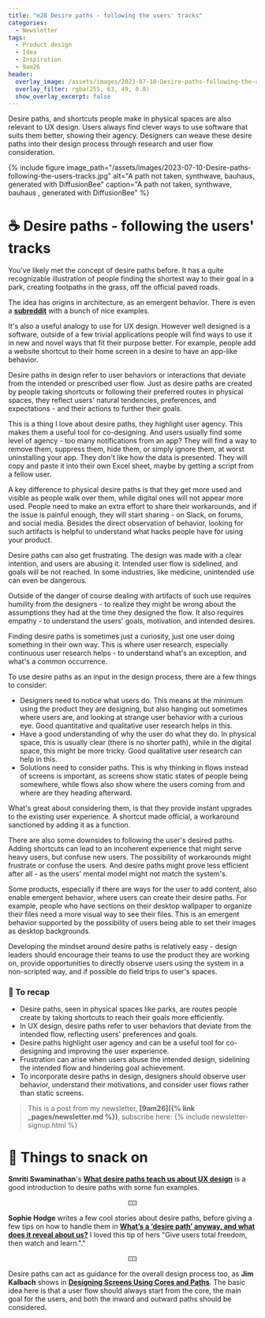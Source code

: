 ```yaml
---
title: "e28 Desire paths - following the users' tracks"
categories:
  - Newsletter
tags:
  - Product design
  - Idea
  - Inspiration
  - 9am26
header:
  overlay_image: /assets/images/2023-07-10-Desire-paths-following-the-users-tracks.jpg
  overlay_filter: rgba(255, 63, 49, 0.8)
  show_overlay_excerpt: false
---
```


Desire paths, and shortcuts people make in physical spaces are also relevant to UX design. Users always find clever ways to use software that suits them better, showing their agency. Designers can weave these desire paths into their design process through research and user flow consideration.

{% include figure image_path="/assets/images/2023-07-10-Desire-paths-following-the-users-tracks.jpg" alt="A path not taken, synthwave, bauhaus, generated with DiffusionBee" caption="A path not taken, synthwave, bauhaus , generated with DiffusionBee" %}

# ☕ Desire paths - following the users' tracks 

You've likely met the concept of desire paths before. It has a quite recognizable illustration of people finding the shortest way to their goal in a park, creating footpaths in the grass, off the official paved roads. 

The idea has origins in architecture, as an emergent behavior. There is even a [**subreddit**](https://www.reddit.com/r/DesirePaths/) with a bunch of nice examples.

It's also a useful analogy to use for UX design. However well designed is a software, outside of a few trivial applications people will find ways to use it in new and novel ways that fit their purpose better. For example, people add a website shortcut to their home screen in a desire to have an app-like behavior. 

Desire paths in design refer to user behaviors or interactions that deviate from the intended or prescribed user flow. Just as desire paths are created by people taking shortcuts or following their preferred routes in physical spaces, they reflect users' natural tendencies, preferences, and expectations - and their actions to further their goals.

This is a thing I love about desire paths, they highlight user agency. This makes them a useful tool for co-designing. And users usually find some level of agency - too many notifications from an app? They will find a way to remove them, suppress them, hide them, or simply ignore them, at worst uninstalling your app. They don't like how the data is presented. They will copy and paste it into their own Excel sheet, maybe by getting a script from a fellow user. 

A key difference to physical desire paths is that they get more used and visible as people walk over them, while digital ones will not appear more used. People need to make an extra effort to share their workarounds, and if the issue is painful enough, they will start sharing - on Slack, on forums, and social media. Besides the direct observation of behavior, looking for such artifacts is helpful to understand what hacks people have for using your product.

Desire paths can also get frustrating. The design was made with a clear intention, and users are abusing it. Intended user flow is sidelined, and goals will be not reached. In some industries, like medicine, unintended use can even be dangerous. 

Outside of the danger of course dealing with artifacts of such use requires humility from the designers - to realize they might be wrong about the assumptions they had at the time they designed the flow. It also requires empathy - to understand the users' goals, motivation, and intended desires.

Finding desire paths is sometimes just a curiosity, just one user doing something in their own way. This is where user research, especially continuous user research helps - to understand what's an exception, and what's a common occurrence.

To use desire paths as an input in the design process, there are a few things to consider:
- Designers need to notice what users do. This means at the minimum using the product they are designing, but also hanging out sometimes where users are, and looking at strange user behavior with a curious eye. Good quantitative and qualitative user research helps in this.
- Have a good understanding of why the user do what they do. In physical space, this is usually clear (there is no shorter path), while in the digital space, this might be more tricky. Good qualitative user research can help in this.
- Solutions need to consider paths. This is why thinking in flows instead of screens is important, as screens show static states of people being somewhere, while flows also show where the users coming from and where are they heading afterward.

What's great about considering them, is that they provide instant upgrades to the existing user experience. A shortcut made official, a workaround sanctioned by adding it as a function. 

There are also some downsides to following the user's desired paths. Adding shortcuts can lead to an incoherent experience that might serve heavy users, but confuse new users. The possibility of workarounds might frustrate or confuse the users. And desire paths might prove less efficient after all - as the users' mental model might not match the system's.

Some products, especially if there are ways for the user to add content, also enable emergent behavior, where users can create their desire paths. For example, people who have sections on their desktop wallpaper to organize their files need a more visual way to see their files. This is an emergent behavior supported by the possibility of users being able to set their images as desktop backgrounds.

Developing the mindset around desire paths is relatively easy - design leaders should encourage their teams to use the product they are working on, provide opportunities to directly observe users using the system in a non-scripted way, and if possible do field trips to user's spaces. 

### 🥤 To recap

- Desire paths, seen in physical spaces like parks, are routes people create by taking shortcuts to reach their goals more efficiently.
- In UX design, desire paths refer to user behaviors that deviate from the intended flow, reflecting users' preferences and goals.
- Desire paths highlight user agency and can be a useful tool for co-designing and improving the user experience.
- Frustration can arise when users abuse the intended design, sidelining the intended flow and hindering goal achievement.
- To incorporate desire paths in design, designers should observe user behavior, understand their motivations, and consider user flows rather than static screens.

> This is a post from my newsletter, **[9am26]({% link _pages/newsletter.md %})**, subscribe here:
> {% include newsletter-signup.html %}

# 🍪 Things to snack on

**Smriti Swaminathan**'s [**What desire paths teach us about UX design**](https://bootcamp.uxdesign.cc/what-desire-paths-teach-us-about-ux-design-3aa6eeb56dff) is a good introduction to desire paths with some fun examples. 

<p style="text-align: center;">🀹</p>

**Sophie Hodge** writes a few cool stories about desire paths, before giving a few tips on how to handle them in [**What’s a ‘desire path’ anyway, and what does it reveal about us?**](https://medium.com/swlh/whats-a-desire-path-anyway-and-what-does-it-reveal-about-us-f6fc9d82424d) I loved this tip of hers "Give users total freedom, then watch and learn."."

<p style="text-align: center;">🀹</p>

Desire paths can act as guidance for the overall design process too, as **Jim Kalbach** shows in [**Designing Screens Using Cores and Paths**](https://boxesandarrows.com/designing-screens-using-cores-and-paths/). The basic idea here is that a user flow should always start from the core, the main goal for the users, and both the inward and outward paths should be considered.